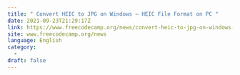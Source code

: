 ```yaml
---
title: " Convert HEIC to JPG on Windows – HEIC File Format on PC "
date: 2021-09-23T21:29:17Z
link: https://www.freecodecamp.org/news/convert-heic-to-jpg-on-windows-heic-file-format-on-pc/?utm_medium=RSS&utm_source=news.12bit.vn
site: www.freecodecamp.org/news
language: English
category:
  -   
draft: false
---
```

